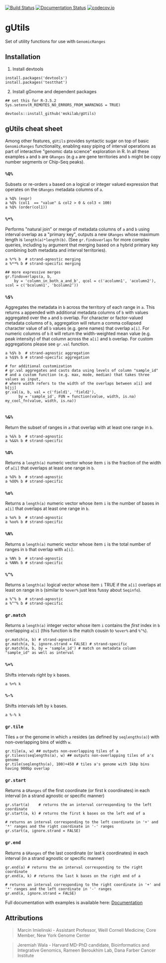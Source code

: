 [![Build Status](https://travis-ci.org/mskilab/gUtils.svg?branch=master)](https://travis-ci.org/mskilab/gUtils)
[![Documentation Status](https://readthedocs.org/projects/gutils/badge/?version=latest)](https://readthedocs.org/projects/gutils/?badge=latest)
[![codecov.io](https://img.shields.io/codecov/c/github/mskilab/gUtils.svg)](https://codecov.io/github/mskilab/gUtils?branch=master)

gUtils
=======

Set of utility functions for use with `GenomicRanges`



Installation
------------

1. Install devtools

```{r}
install.packages('devtools')
install.packages('testthat')

```
2. Install gGnome and dependent packages

```{r}
## set this for R-3.5.2 
Sys.setenv(R_REMOTES_NO_ERRORS_FROM_WARNINGS = TRUE)

devtools::install_github('mskilab/gUtils)
```

gUtils cheat sheet 
------------------

Among other features, `gUtils` provides syntactic sugar on top of basic `GenomicRanges` functionality, enabling easy piping of interval operations as part of interactive "genomic data science" exploration in R. In all these examples `a` and `b` are `GRanges` (e.g `a` are gene territories and `b` might be copy number segments or Chip-Seq peaks). 

### `%Q%`

Subsets or re-orders `a` based on a logical or integer valued expression that operates on the `GRanges` metadata columns of `a`.  
```{r}
a %Q% (expr)
a %Q% (col1  == "value" & col2 > 0 & col3 < 100)
a %Q% (order(col1))  
```


### `%*%`

Performs "natural join" or merge of metadata columns of `a` and `b` using interval overlap as a "primary key", outputs a new `GRanges` whose maximum length is `length(a)*length(b)`. (See `gr.findoverlaps` for more complex queries, including `by` argument that merging based on a hybrid primary key combining both metadata and interval territories).
```{r}	 	  
a %*% b  # strand-agnostic merging
a %**% b # strand-specific merging

## more expressive merges
gr.findoverlaps(a, b, 
    by = 'column_in_both_a_and_b', qcol = c('acolumn1', 'acolumn2'), scol = c('bcolumn1', 'bcolumn2'))	     
```


### `%$%`
Aggregates the metadata in `b` across the territory of each range in `a`.  This returns `a` appended with additional metadata columns of `b` with values aggregated over the `a` and `b` overlap. For character or factor-valued metadata columns of `b`, aggregation will return a comma collapsed character value of all `b` values (e.g. gene names) that overlap `a[i]`. For numeric columns of `b` it will return the width-weighted mean value (e.g. peak intensity) of that column across the  `a[i]` and `b` overlap.  For custom aggregations please see `gr.val` function. 
```{r}	   
a %$% b  # strand-agnostic aggregation
a %$$% b # strand-specific aggregation

# for additional customization
# gr.val aggregates and casts data using levels of column "sample_id"				   
# and a custom function (e.g. max, mode, median) that takes three values as input,
# where width refers to the width of the overlaps between a[i] and b[jj]
gr.val(a, b, val = c('field1', 'field2'),
      by = 'sample_id', FUN = function(value, width, is.na) my_cool_fn(value, width, is.na))
	

```

### `%&%`
Return the subset of ranges in `a` that overlap with at least one range in `b`.
```{r}
a %&% b  # strand-agnostic
a %&&% b # strand-specific
```

### `%O%`
Returns a `length(a)` numeric vector whose item `i` is the fraction of the width of `a[i]` that overlaps at least one range in `b`.
```{r}
a %O% b  # strand-agnostic
a %OO% b # strand-specific
```


### `%o%`
Returns a `length(a)` numeric vector whose item `i` is the number of bases in `a[i]` that overlaps at least one range in `b`.
```{r}
a %o% b  # strand-agnostic
a %oo% b # strand-specific
```


### `%N%`
Returns a `length(a)` numeric vector whose item `i` is the total number of ranges in `b` that overlap with `a[i]`.
```{r}
a %N% b  # strand-agnostic
a %NN% b # strand-specific
```

### `%^%`
Returns a `length(a)` logical vector whose item `i` TRUE if the  `a[i]` overlaps at least on range in `b` (similar to `%over%` just less fussy about `Seqinfo`).
```{r}
a %^% b  # strand-agnostic
a %^^% b # strand-specific
```

### `gr.match`
Returns a `length(a)` integer vector whose item `i` contains the *first* index in `b` overlapping `a[i]` (this function is the match cousin to `%over%` and `%^%`).
```{r}
gr.match(a, b) # strand-agnostic
gr.match(a, b, ignore.strand = FALSE) # strand-specific	
gr.match(a, b, by = 'sample_id') # match on metadata column "sample_id" as well as interval
```

### `%+%`
Shifts intervals right by `k` bases.
```{r}
a %+% k
```

### `%-%`
Shifts intervals left by `k` bases.
```{r}
a %-% k 
```

### `gr.tile`
Tiles `a` or the genome in which `a` resides (as defined by `seqlengths(a)`) with non-overlapping bins of width `w`.
```{r}	  
gr.tile(a, w) ## outputs non-overlapping tiles of a
gr.tilexs(seqlengths(a), w) ## outputs non-overlapping tiles of a's genome
gr.tile(seqlengths(a), 100)+450 # tiles a's genome with 1kbp bins having 900bp overlap
```

### `gr.start`
Returns a `GRanges` of the first coordinate (or first k coordinates) in each interval (in a strand agnostic or specific manner)
```{r}	  
gr.start(a)    # returns the an interval corresponding to the left coordinate
gr.start(a, k) # returns the first k bases on the left end of a
  
# returns an interval corresponding to the left coordinate in '+' and '*' ranges and the right coordinate in '-' ranges
gr.start(a, ignore.strand = FALSE) 
```

### `gr.end`
Returns a `GRanges` of the last coordinate (or last k coordinates) in each interval (in a strand agnostic or specific manner)
```{r}	  
gr.end(a) # returns the an interval corresponding to the right coordinate
gr.end(a, k) # returns the last k bases on the right end of a

# returns an interval corresponding to the right coordinate in '+' and '*' ranges and the left coordinate in '-' ranges
gr.end(a, ignore.strand = FALSE) 
```


Full documentation with examples is available here: [Documentation][docs]

Attributions
------------
> Marcin Imielinski - Assistant Professor, Weill Cornell Medicine; Core Member, New York Genome Center

> Jeremiah Wala - Harvard MD-PhD candidate, Bioinformatics and Integrative Genomics, Rameen Beroukhim Lab, Dana Farber Cancer Institute

[license]: https://github.com/mskilab/gUtils/blob/master/LICENSE
[docs]: http://gutils.readthedocs.org/en/latest/index.html

